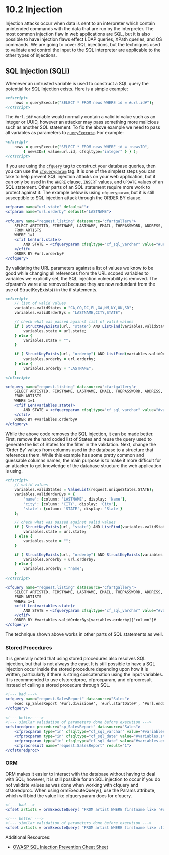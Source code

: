 # 10.2 Injection

Injection attacks occur when data is sent to an interpreter which
contain unintended commands with the data that are run by the
interpreter. The most common injection flaw in web applications are SQL,
but it is also possible to have injection flaws effect LDAP queries,
XPath queries, and OS commands. We are going to cover SQL injections,
but the techniques used to validate and control the input to the SQL
interpreter are applicable to the other types of injections.

## SQL Injection (SQLi)

Whenever an untrusted variable is used to construct a SQL query the potential for SQL Injection exists. Here is a simple example:

```cfml
<cfscript>
    news = queryExecute("SELECT * FROM news WHERE id = #url.id#");
</cfscript>
```

The `#url.id#` variable would normally contain a valid id value such as an integer or UUID, however an attacker may pass something more malicious such as another SQL statement. To fix the above example we need to pass all variables as parameters to [`queryExecute`](https://cfdocs.org/queryexecute). For example:

```cfml
<cfscript>
    news = queryExecute("SELECT * FROM news WHERE id = :newsID",
        { newsID={ value=url.id, cfsqltype="integer" } } );
</cfscript>
```

If you are using the [`cfquery`](https://cfdocs.org/cfquery) tag to construct your database queries, then you can use the [`cfqueryparam`](https://cfdocs.org/cfqueryparam) tag.
It is one of the simplest steps you can take to help prevent SQL
injection attacks on your web application, but it can only be used in
the `WHERE` clause, `INSERT` values, and `UPDATE` values of an SQL statement.
Other parts of an SQL statement require more work to protect against it.
The example below is using `cfqueryparam`, but it is still susceptible to
SQL injection attack through the ORDER BY clause.

```cfml
<cfparam name="url.state" default="">
<cfparam name="url.orderby" default="LASTNAME">

<cfquery name="request.listing" datasource="cfartgallery">
    SELECT ARTISTID, FIRSTNAME, LASTNAME, EMAIL, THEPASSWORD, ADDRESS, CITY, STATE, POSTALCODE, PHONE, FAX
    FROM ARTISTS
    WHERE 1=1
    <cfif Len(url.state)>
        AND STATE = <cfqueryparam cfsqltype="cf_sql_varchar" value="#url.state#">
    </cfif>
    ORDER BY #url.orderby#
</cfquery>
```

By validating the URL parameters against a list of values we know to be
good while changing all references from the URL scoped variables to
variables we explicitly set, the SQL injection vulnerability is removed.
The cfparam's were also removed because they are now redundant from the
use of StructKeyExists() in the if statements.

```cfml
<cfscript>
    // list of valid values
    variables.validStates = "CA,CO,DC,FL,GA,NM,NY,OK,SD";
    variables.validOrderBys = "LASTNAME,CITY,STATE";

    // check what was passed against list of valid values
    if ( StructKeyExists(url, "state") AND ListFind(variables.validStates, url.state) ) {
        variables.state = url.state;
    } else {
        variables.state = "";
    }

    if ( StructKeyExists(url, "orderby") AND ListFind(variables.validOrderBys, url.orderby) ) {
        variables.orderby = url.orderby;
    } else {
        variables.orderby = "LASTNAME";
    }
</cfscript>

<cfquery name="request.listing" datasource="cfartgallery">
    SELECT ARTISTID, FIRSTNAME, LASTNAME, EMAIL, THEPASSWORD, ADDRESS, CITY, STATE, POSTALCODE, PHONE, FAX
    FROM ARTISTS
    WHERE 1=1
    <cfif Len(variables.state)>
        AND STATE = <cfqueryparam cfsqltype="cf_sql_varchar" value="#variables.state#">
    </cfif>
    ORDER BY #variables.orderby#
</cfquery>
```

While the above code removes the SQL injection, it can be made better.
First, remove the hard coded list of States and reuse the query used to
generate the list of States for the filter in the validation. Next,
change the ‘Order By' values from columns used in the database to a
structure that references them. While this example has some pretty
common and guessable columns names, the main purpose is to make it more
difficult for an attacker to get knowledge of the database structure the
web application is using.

```cfml
<cfscript>
    // valid values
    variables.validStates = ValueList(request.uniqueStates.STATE);
    variables.validOrderBys = {
        'name': {column: 'LASTNAME', display: 'Name'},
        'city': {column: 'CITY', display: 'City'},
        'state': {column: 'STATE', display: 'State'}
    };

    // check what was passed against valid values
    if ( StructKeyExists(url, "state") AND ListFind(variables.validStates, url.state) ) {
        variables.state = url.state;
    } else {
        variables.state = "";
    }

    if ( StructKeyExists(url, "orderby") AND StructKeyExists(variables.validOrderBys, url.orderby) ) {
        variables.orderby = url.orderby;
    } else {
        variables.orderby = "name";
    }
</cfscript>

<cfquery name="request.listing" datasource="cfartgallery">
    SELECT ARTISTID, FIRSTNAME, LASTNAME, EMAIL, THEPASSWORD, ADDRESS, CITY, STATE, POSTALCODE, PHONE, FAX
    FROM ARTISTS
    WHERE 1=1
    <cfif Len(variables.state)>
        AND STATE = <cfqueryparam cfsqltype="cf_sql_varchar" value="#variables.state#">
    </cfif>
    ORDER BY #variables.validOrderBys[variables.orderby]["column"]#
</cfquery>
```

The technique shown above works in other parts of SQL statements as
well.

### Stored Procedures

It is generally noted that using stored procedures also resolves SQL
injection, but that is not always the case. It is still possible to have
a SQL injection occur inside the stored procedure depending upon how it
is written, particularly if there is string concatenation using the
input variables. It is recommended to use cfstoredproc, cfprocparam, and
cfprocresult instead of calling a stored procedure through SQL.

```cfml
<!--- bad --->
<cfquery name="request.SalesReport" datasource="Sales">
    exec sp_SalesReport '#url.division#', '#url.startDate#', '#url.endDate#'
</cfquery>

<!--- better --->
<!--- similar validation of parameters done before execution --->
<cfstoredproc procedure="sp_SalesReport" datasource="Sales">
    <cfprocparam type="in" cfsqltype="cf_sql_varchar" value="#variables.division#">
    <cfprocparam type="in" cfsqltype="cf_sql_date" value="#variables.startDate#">
    <cfprocparam type="in" cfsqltype="cf_sql_date" value="#variables.endDate#">
    <cfprocresult name="request.SalesReport" result="1">
</cfstoredproc>
```

### ORM

ORM makes it easier to interact with the database without having to deal
with SQL; however, it is still possible for an SQL injection to occur if
you do not validate values as was done when working with cfquery and
cfstoredproc. When using ormExecuteQuery(), use the Params attribute,
which will bind the value like cfqueryparam does for cfquery.

```cfml
<!--- bad--->
<cfset artists = ormExecuteQuery( "FROM artist WHERE firstname like '#url.firstName#%' ORDER BY lastname")>

<!--- better --->
<!--- similar validation of parameters done before execution --->
<cfset artists = ormExecuteQuery( "FROM artist WHERE firstname like :firstname ORDER BY lastname", { firstname: "#variables.firstName#%"})>
```

Additional Resources:

- [OWASP SQL Injection Prevention Cheat Sheet](https://www.owasp.org/index.php/SQL_Injection_Prevention_Cheat_Sheet)
